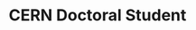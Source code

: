 ---
draft: false
name: "Emanuele Villa"
title: "CERN Doctoral Student"
description: "Hardware and software for T2K ND280, online SuperNova pointing for DUNE, Neutrino outreach coordinator"
publicationLink: "https://inspirehep.net/authors/2171980"
githubLink: "https://github.com/emanuele-villa"
avatar: {
    src: "/member-photos/emanuele.avif",
    alt: "Emmanuele Villa"
}
publishDate: "2022-11-08 15:39"
isFormerMember: false
---